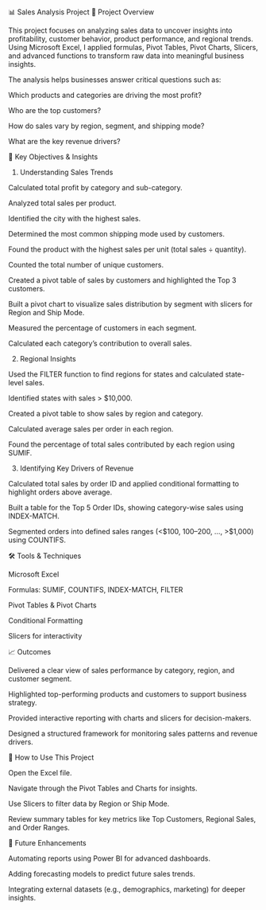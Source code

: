 📊 Sales Analysis Project
📝 Project Overview

This project focuses on analyzing sales data to uncover insights into profitability, customer behavior, product performance, and regional trends. Using Microsoft Excel, I applied formulas, Pivot Tables, Pivot Charts, Slicers, and advanced functions to transform raw data into meaningful business insights.

The analysis helps businesses answer critical questions such as:

Which products and categories are driving the most profit?

Who are the top customers?

How do sales vary by region, segment, and shipping mode?

What are the key revenue drivers?

🔑 Key Objectives & Insights
1. Understanding Sales Trends

Calculated total profit by category and sub-category.

Analyzed total sales per product.

Identified the city with the highest sales.

Determined the most common shipping mode used by customers.

Found the product with the highest sales per unit (total sales ÷ quantity).

Counted the total number of unique customers.

Created a pivot table of sales by customers and highlighted the Top 3 customers.

Built a pivot chart to visualize sales distribution by segment with slicers for Region and Ship Mode.

Measured the percentage of customers in each segment.

Calculated each category’s contribution to overall sales.

2. Regional Insights

Used the FILTER function to find regions for states and calculated state-level sales.

Identified states with sales > $10,000.

Created a pivot table to show sales by region and category.

Calculated average sales per order in each region.

Found the percentage of total sales contributed by each region using SUMIF.

3. Identifying Key Drivers of Revenue

Calculated total sales by order ID and applied conditional formatting to highlight orders above average.

Built a table for the Top 5 Order IDs, showing category-wise sales using INDEX-MATCH.

Segmented orders into defined sales ranges (<$100, $100–$200, …, >$1,000) using COUNTIFS.

🛠️ Tools & Techniques

Microsoft Excel

Formulas: SUMIF, COUNTIFS, INDEX-MATCH, FILTER

Pivot Tables & Pivot Charts

Conditional Formatting

Slicers for interactivity

📈 Outcomes

Delivered a clear view of sales performance by category, region, and customer segment.

Highlighted top-performing products and customers to support business strategy.

Provided interactive reporting with charts and slicers for decision-makers.

Designed a structured framework for monitoring sales patterns and revenue drivers.

🚀 How to Use This Project

Open the Excel file.

Navigate through the Pivot Tables and Charts for insights.

Use Slicers to filter data by Region or Ship Mode.

Review summary tables for key metrics like Top Customers, Regional Sales, and Order Ranges.

📌 Future Enhancements

Automating reports using Power BI for advanced dashboards.

Adding forecasting models to predict future sales trends.

Integrating external datasets (e.g., demographics, marketing) for deeper insights.
